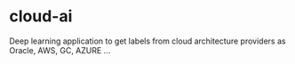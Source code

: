 # cloud-ai
Deep learning application to get labels from cloud architecture providers as Oracle, AWS, GC, AZURE ...
